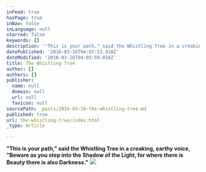 ```yaml
---
inFeed: true
hasPage: true
inNav: false
inLanguage: null
starred: false
keywords: []
description: '"This is your path," said the Whistling Tree in a creaking, earthy voice, "Beware as you step into the Shadow of the Light, for where there is Beauty there is also Darkness."'
datePublished: '2016-03-16T04:07:53.418Z'
dateModified: '2016-03-16T04:03:50.016Z'
title: The Whistling Tree
author: []
authors: []
publisher:
  name: null
  domain: null
  url: null
  favicon: null
sourcePath: _posts/2016-03-16-the-whistling-tree.md
published: true
url: the-whistling-tree/index.html
_type: Article

---
```

**"This is your path," said the Whistling Tree in a creaking, earthy voice, "Beware as you step into the Shadow of the Light, for where there is Beauty there is also Darkness."**
![](https://s3-us-west-2.amazonaws.com/the-grid-img/p/1e24d229f3d37f5c6ef79dbd723dac43477dc663.jpg)